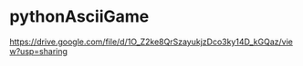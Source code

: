 # pythonAsciiGame
https://drive.google.com/file/d/1O_Z2ke8QrSzayukjzDco3ky14D_kGQaz/view?usp=sharing
